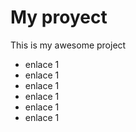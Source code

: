 # My proyect
This is my awesome project

* enlace 1
* enlace 1
* enlace 1
* enlace 1
* enlace 1
* enlace 1